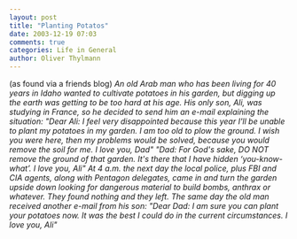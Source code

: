 ```yaml
---
layout: post
title: "Planting Potatos"
date: 2003-12-19 07:03
comments: true
categories: Life in General
author: Oliver Thylmann
---
```



(as found via a friends blog) *An old Arab man who has been living for 40 years in Idaho wanted to cultivate potatoes in his garden, but digging up the earth was getting to be too hard at his age. His only son, Ali, was studying in France, so he decided to send him an e-mail explaining the situation: &quot;Dear Ali: I feel very disappointed because this year I'll be unable to plant my potatoes in my garden. I am too old to plow the ground. I wish you were here, then my problems would be solved, because you would remove the soil for me. I love you, Dad&quot; &quot;Dad: For God's sake, DO NOT remove the ground of that garden. It's there that I have hidden ‘you-know-what’. I love you, Ali&quot; At 4 a.m. the next day the local police, plus FBI and CIA agents, along with Pentagon delegates, came in and turn the garden upside down looking for dangerous material to build bombs, anthrax or whatever. They found nothing and they left. The same day the old man received another e-mail from his son: &quot;Dear Dad: I am sure you can plant your potatoes now. It was the best I could do in the current circumstances. I love you, Ali&quot;*


